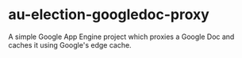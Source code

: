 au-election-googledoc-proxy
===========================

A simple Google App Engine project which proxies a Google Doc and caches it using Google's edge cache.
